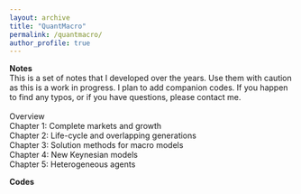 ```yaml
---
layout: archive
title: "QuantMacro"
permalink: /quantmacro/
author_profile: true
---
```


**Notes** <br>
This is a set of notes that I developed over the years. Use them with caution as this is a work in progress. I plan to add companion codes. If you happen to find any typos, or if you have questions, please contact me.           <br>
 <br> 
Overview <br> 
Chapter 1: Complete markets and growth <br> 
Chapter 2: Life-cycle and overlapping generations <br> 
Chapter 3: Solution methods for macro models <br> 
Chapter 4: New Keynesian models <br> 
Chapter 5: Heterogeneous agents <br> 

**Codes** <br>

          
          
          
          
          
